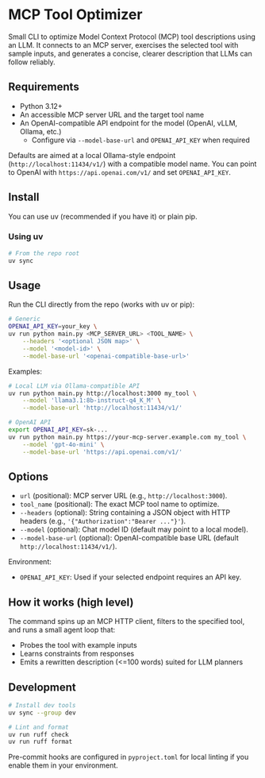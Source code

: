 # MCP Tool Optimizer

Small CLI to optimize Model Context Protocol (MCP) tool descriptions using an LLM. It connects to an MCP server, exercises the selected tool with sample inputs, and generates a concise, clearer description that LLMs can follow reliably.

## Requirements

- Python 3.12+
- An accessible MCP server URL and the target tool name
- An OpenAI-compatible API endpoint for the model (OpenAI, vLLM, Ollama, etc.)
	- Configure via `--model-base-url` and `OPENAI_API_KEY` when required

Defaults are aimed at a local Ollama-style endpoint (`http://localhost:11434/v1/`) with a compatible model name. You can point to OpenAI with `https://api.openai.com/v1/` and set `OPENAI_API_KEY`.

## Install

You can use uv (recommended if you have it) or plain pip.

### Using uv

```bash
# From the repo root
uv sync
```


## Usage

Run the CLI directly from the repo (works with uv or pip):

```bash
# Generic
OPENAI_API_KEY=your_key \
uv run python main.py <MCP_SERVER_URL> <TOOL_NAME> \
	--headers '<optional JSON map>' \
	--model '<model-id>' \
	--model-base-url '<openai-compatible-base-url>'
```

Examples:

```bash
# Local LLM via Ollama-compatible API
uv run python main.py http://localhost:3000 my_tool \
	--model 'llama3.1:8b-instruct-q4_K_M' \
	--model-base-url 'http://localhost:11434/v1/'

# OpenAI API
export OPENAI_API_KEY=sk-...
uv run python main.py https://your-mcp-server.example.com my_tool \
	--model 'gpt-4o-mini' \
	--model-base-url 'https://api.openai.com/v1/'
```


## Options

- `url` (positional): MCP server URL (e.g., `http://localhost:3000`).
- `tool_name` (positional): The exact MCP tool name to optimize.
- `--headers` (optional): String containing a JSON object with HTTP headers (e.g., `'{"Authorization":"Bearer ..."}'`).
- `--model` (optional): Chat model ID (default may point to a local model).
- `--model-base-url` (optional): OpenAI-compatible base URL (default `http://localhost:11434/v1/`).

Environment:

- `OPENAI_API_KEY`: Used if your selected endpoint requires an API key.

## How it works (high level)

The command spins up an MCP HTTP client, filters to the specified tool, and runs a small agent loop that:

- Probes the tool with example inputs
- Learns constraints from responses
- Emits a rewritten description (<=100 words) suited for LLM planners

## Development

```bash
# Install dev tools
uv sync --group dev

# Lint and format
uv run ruff check
uv run ruff format
```

Pre-commit hooks are configured in `pyproject.toml` for local linting if you enable them in your environment.
